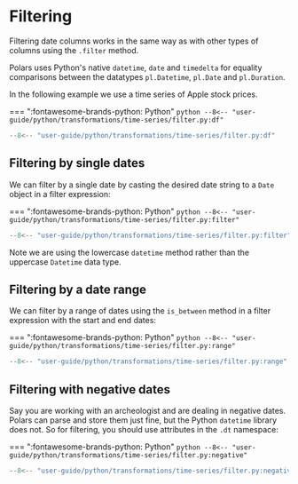 # Filtering

Filtering date columns works in the same way as with other types of columns using the `.filter` method.

Polars uses Python's native `datetime`, `date` and `timedelta` for equality comparisons between the datatypes `pl.Datetime`, `pl.Date` and `pl.Duration`.

In the following example we use a time series of Apple stock prices.

=== ":fontawesome-brands-python: Python"
    ``` python
    --8<-- "user-guide/python/transformations/time-series/filter.py:df"
    ```

```python exec="on" result="text" session="user-guide/transformations/ts/filter"
--8<-- "user-guide/python/transformations/time-series/filter.py:df"
```

## Filtering by single dates

We can filter by a single date by casting the desired date string to a `Date` object
in a filter expression:

=== ":fontawesome-brands-python: Python"
    ``` python
    --8<-- "user-guide/python/transformations/time-series/filter.py:filter"
    ```

```python exec="on" result="text" session="user-guide/transformations/ts/filter"
--8<-- "user-guide/python/transformations/time-series/filter.py:filter"
```

Note we are using the lowercase `datetime` method rather than the uppercase `Datetime` data type.

## Filtering by a date range

We can filter by a range of dates using the `is_between` method in a filter expression with the start and end dates:

=== ":fontawesome-brands-python: Python"
    ``` python
    --8<-- "user-guide/python/transformations/time-series/filter.py:range"
    ```

```python exec="on" result="text" session="user-guide/transformations/ts/filter"
--8<-- "user-guide/python/transformations/time-series/filter.py:range"
```

## Filtering with negative dates

Say you are working with an archeologist and are dealing in negative dates.
Polars can parse and store them just fine, but the Python `datetime` library
does not. So for filtering, you should use attributes in the `.dt` namespace:

=== ":fontawesome-brands-python: Python"
    ``` python
    --8<-- "user-guide/python/transformations/time-series/filter.py:negative"
    ```

```python exec="on" result="text" session="user-guide/transformations/ts/filter"
--8<-- "user-guide/python/transformations/time-series/filter.py:negative"
```